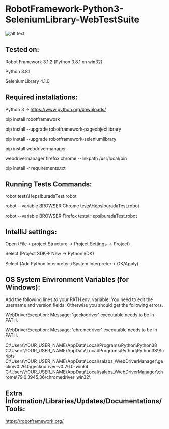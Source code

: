 # RobotFramework-Python3-SeleniumLibrary-WebTestSuite

![alt text](https://raw.githubusercontent.com/ozgurkayaist/RobotFramework-Python3-SeleniumLibrary-WebTestSuite/master/banner.png)

Tested on:
------------------
Robot Framework 3.1.2 (Python 3.8.1 on win32)

Python 3.8.1

SeleniumLibrary 4.1.0

Required installations:
--------------------
Python 3  -> https://www.python.org/downloads/

pip install robotframework

pip install --upgrade robotframework-pageobjectlibrary

pip install --upgrade robotframework-seleniumlibrary

pip install webdrivermanager

webdrivermanager firefox chrome --linkpath /usr/local/bin

pip install -r requirements.txt

Running Tests Commands:
----------------------
robot tests\HepsiburadaTest.robot

robot --variable BROWSER:Chrome tests\HepsiburadaTest.robot

robot --variable BROWSER:Firefox tests\HepsiburadaTest.robot

IntelliJ settings:
----------------------

Open  (File-> project Structure -> Project Settings -> Project)

Select (Project SDK-> New -> Python SDK)

Select (Add Python Interpreter->System Interpreter-> OK/Apply)

OS System Environment Variables (for Windows):
-------------------------------

Add the following lines to your PATH env. variable. You need to edit the username and version fields. Otherwise you should get the following errors.

  WebDriverException: Message: 'geckodriver' executable needs to be in PATH.
  
  WebDriverException: Message: 'chromedriver' executable needs to be in PATH.


C:\Users\YOUR_USER_NAME\AppData\Local\Programs\Python\Python38
C:\Users\YOUR_USER_NAME\AppData\Local\Programs\Python\Python38\Scripts
C:\Users\YOUR_USER_NAME\AppData\Local\salabs_\WebDriverManager\gecko\v0.26.0\geckodriver-v0.26.0-win64\
C:\Users\YOUR_USER_NAME\AppData\Local\salabs_\WebDriverManager\chrome\79.0.3945.36\chromedriver_win32\


Extra İnformation/Libraries/Updates/Documentations/Tools:
-------------------------------------------------------

https://robotframework.org/

